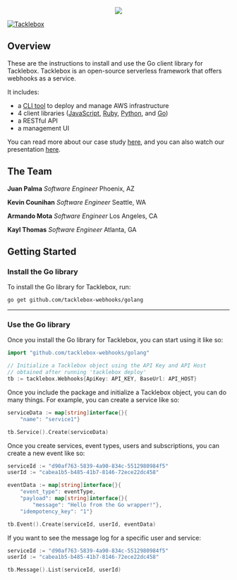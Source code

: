 <p align="center">
  <img src="https://i.imgur.com/s9Gvwsg.png">
</p>

[![Tacklebox](https://img.shields.io/badge/tacklebox-case%20study-blue)](https://tacklebox-webhooks.github.io)

## Overview

These are the instructions to install and use the Go client library for Tacklebox.
Tacklebox is an open-source serverless framework that offers webhooks as a service.

It includes:
- a [CLI tool](https://github.com/tacklebox-webhooks/cli) to deploy and manage AWS infrastructure
- 4 client libraries ([JavaScript](https://github.com/tacklebox-webhooks/javascript),
    [Ruby](https://github.com/tacklebox-webhooks/ruby),
    [Python](https://github.com/tacklebox-webhooks/python),
    and [Go](https://github.com/tacklebox-webhooks/golang))
- a RESTful API
- a management UI


You can read more about our case study [here](https://tacklebox-webhooks.github.io),
and you can also watch our presentation [here](https://www.youtube.com/watch?v=QEFFlWNNwk8&t=1s).

## The Team

**Juan Palma** *Software Engineer* Phoenix, AZ

**Kevin Counihan** *Software Engineer* Seattle, WA

**Armando Mota** *Software Engineer* Los Angeles, CA

**Kayl Thomas** *Software Engineer* Atlanta, GA

## Getting Started

### Install the Go library

To install the Go library for Tacklebox, run:

```bash
go get github.com/tacklebox-webhooks/golang
```
---

### Use the Go library

Once you install the Go library for Tacklebox, you can start using it like so:

```go
import "github.com/tacklebox-webhooks/golang"

// Initialize a Tacklebox object using the API Key and API Host
// obtained after running 'tacklebox deploy'
tb := tacklebox.Webhooks{ApiKey: API_KEY, BaseUrl: API_HOST}
```

Once you include the package and initialize a Tacklebox object, you can do
many things. For example, you can create a service like so:

```go
serviceData := map[string]interface{}{
    "name": "service1"}

tb.Service().Create(serviceData)
```

Once you create services, event types, users and subscriptions,
you can create a new event like so:

```go
serviceId := "d90af763-5839-4a90-834c-5512980984f5"
userId := "cabea1b5-b485-41b7-8146-72ece22dc458"

eventData := map[string]interface{}{
    "event_type": eventType,
    "payload": map[string]interface{}{
        "message": "Hello from the Go wrapper!"},
    "idempotency_key": "1"}

tb.Event().Create(serviceId, userId, eventData)
```

If you want to see the message log for a specific user and service:

```Go
serviceId := "d90af763-5839-4a90-834c-5512980984f5"
userId := "cabea1b5-b485-41b7-8146-72ece22dc458"

tb.Message().List(serviceId, userId)
```
